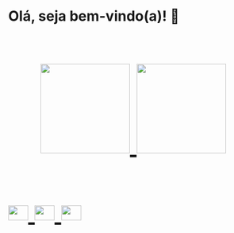 <strong><h1>Olá, seja bem-vindo(a)! 👋<h1></strong> 
<div align="center">
  <a href="https://github.com/alinessantana">
  <img height="180em"src="https://github-readme-stats.vercel.app/api?username=alinessantana&show_icons=true&theme=dark&include_all_commits=true&count_private=true"/>
  <img height="180em"src="https://github-readme-stats.vercel.app/api/top-langs/?username=alinessantana&layout=compact&langs_count=7&theme=dark"/>
</div>

<div style="display: inline_block"><br>
<img align="center" alt="Aline-ADS" height="30" width="40" src="https://cdn.jsdelivr.net/gh/devicons/devicon/icons/androidstudio/androidstudio-original.svg" />      
<img align="center" alt="Aline-KO" height="30" width="40" src="https://cdn.jsdelivr.net/gh/devicons/devicon/icons/kotlin/kotlin-original.svg" />         
<img align="center" alt="Aline-Android" height="30" width="40" src="https://cdn.jsdelivr.net/gh/devicons/devicon/icons/android/android-original.svg" />
          
          
          
          

          
          
          
          

          
          
          
          
          

          
          
          
          
          
          

          
          
          


                      
</div>






